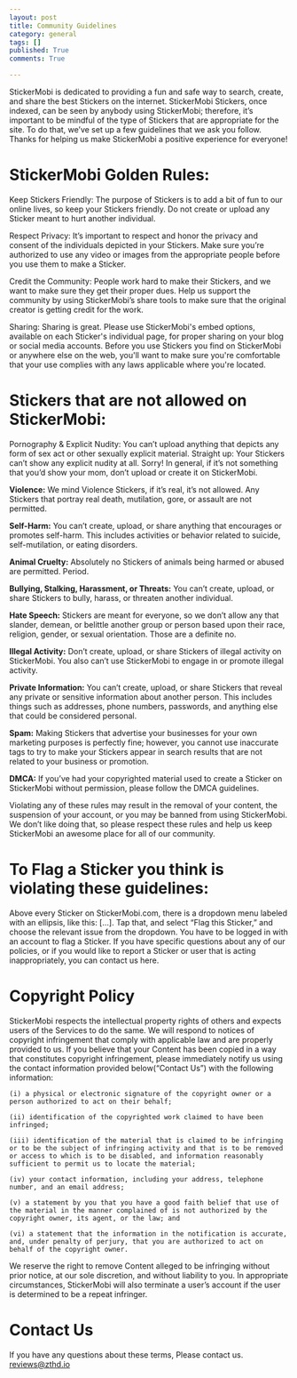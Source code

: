 ```yaml
---
layout: post
title: Community Guidelines
category: general
tags: []
published: True
comments: True

---
```


StickerMobi is dedicated to providing a fun and safe way to search, create, and share the best Stickers on the internet. StickerMobi Stickers, once indexed, can be seen by anybody using StickerMobi; therefore, it’s important to be mindful of the type of Stickers that are appropriate for the site. To do that, we’ve set up a few guidelines that we ask you follow. Thanks for helping us make StickerMobi a positive experience for everyone!

# StickerMobi Golden Rules:

Keep Stickers Friendly: The purpose of Stickers is to add a bit of fun to our online lives, so keep your Stickers friendly. Do not create or upload any Sticker meant to hurt another individual.

Respect Privacy: It’s important to respect and honor the privacy and consent of the individuals depicted in your Stickers. Make sure you’re authorized to use any video or images from the appropriate people before you use them to make a Sticker.

Credit the Community: People work hard to make their Stickers, and we want to make sure they get their proper dues. Help us support the community by using StickerMobi’s share tools to make sure that the original creator is getting credit for the work.

Sharing: Sharing is great. Please use StickerMobi's embed options, available on each Sticker's individual page, for proper sharing on your blog or social media accounts. Before you use Stickers you find on StickerMobi or anywhere else on the web, you'll want to make sure you're comfortable that your use complies with any laws applicable where you're located.

# Stickers that are not allowed on StickerMobi:

Pornography & Explicit Nudity: You can’t upload anything that depicts any form of sex act or other sexually explicit material. Straight up: Your Stickers can’t show any explicit nudity at all. Sorry! In general, if it’s not something that you’d show your mom, don’t upload or create it on StickerMobi.

**Violence:** We mind Violence Stickers, if it’s real, it’s not allowed. Any Stickers that portray real death, mutilation, gore, or assault are not permitted.

**Self-Harm:** You can’t create, upload, or share anything that encourages or promotes self-harm. This includes activities or behavior related to suicide, self-mutilation, or eating disorders.

**Animal Cruelty:** Absolutely no Stickers of animals being harmed or abused are permitted. Period.

**Bullying, Stalking, Harassment, or Threats:** You can’t create, upload, or share Stickers to bully, harass, or threaten another individual.

**Hate Speech:** Stickers are meant for everyone, so we don’t allow any that slander, demean, or belittle another group or person based upon their race, religion, gender, or sexual orientation. Those are a definite no.

**Illegal Activity:** Don’t create, upload, or share Stickers of illegal activity on StickerMobi. You also can’t use StickerMobi to engage in or promote illegal activity.

**Private Information:** You can’t create, upload, or share Stickers that reveal any private or sensitive information about another person. This includes things such as addresses, phone numbers, passwords, and anything else that could be considered personal.

**Spam:** Making Stickers that advertise your businesses for your own marketing purposes is perfectly fine; however, you cannot use inaccurate tags to try to make your Stickers appear in search results that are not related to your business or promotion.

**DMCA:** If you’ve had your copyrighted material used to create a Sticker on StickerMobi without permission, please follow the DMCA guidelines.

Violating any of these rules may result in the removal of your content, the suspension of your account, or you may be banned from using StickerMobi. We don’t like doing that, so please respect these rules and help us keep StickerMobi an awesome place for all of our community.

# To Flag a Sticker you think is violating these guidelines:

Above every Sticker on StickerMobi.com, there is a dropdown menu labeled with an ellipsis, like this: [...]. Tap that, and select “Flag this Sticker,” and choose the relevant issue from the dropdown. You have to be logged in with an account to flag a Sticker. If you have specific questions about any of our policies, or if you would like to report a Sticker or user that is acting inappropriately, you can contact us here. 

# Copyright Policy
StickerMobi respects the intellectual property rights of others and expects users of the Services to do the same. We will respond to notices of copyright infringement that comply with applicable law and are properly provided to us. If you believe that your Content has been copied in a way that constitutes copyright infringement, please immediately notify us using the contact information provided below(“Contact Us”) with the following information:

    (i) a physical or electronic signature of the copyright owner or a person authorized to act on their behalf;

    (ii) identification of the copyrighted work claimed to have been infringed;

    (iii) identification of the material that is claimed to be infringing or to be the subject of infringing activity and that is to be removed or access to which is to be disabled, and information reasonably sufficient to permit us to locate the material;

    (iv) your contact information, including your address, telephone number, and an email address;
    
    (v) a statement by you that you have a good faith belief that use of the material in the manner complained of is not authorized by the copyright owner, its agent, or the law; and

    (vi) a statement that the information in the notification is accurate, and, under penalty of perjury, that you are authorized to act on behalf of the copyright owner.

We reserve the right to remove Content alleged to be infringing without prior notice, at our sole discretion, and without liability to you. In appropriate circumstances, StickerMobi will also terminate a user’s account if the user is determined to be a repeat infringer.

# Contact Us
If you have any questions about these terms, Please contact us.
[reviews@zthd.io](mailto:reviews@zthd.io)